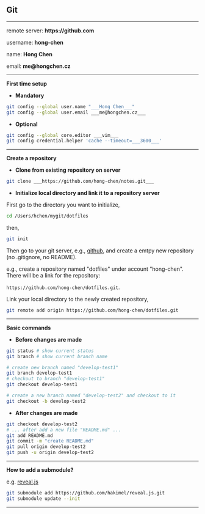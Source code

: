 ## __Git__

--------

remote server: __https://github.com__

username: __hong-chen__

name: __Hong Chen__

email: __me@hongchen.cz__

--------

__First time setup__

- __Mandatory__

```bash
git config --global user.name "___Hong Chen___"
git config --global user.email ___me@hongchen.cz___
```

- __Optional__

```bash
git config --global core.editor ___vim___
git config credential.helper 'cache --timeout=___3600___'
```

--------

__Create a repository__

- __Clone from existing repository on server__

```bash
git clone ___https://github.com/hong-chen/notes.git___
```

- __Initialize local directory and link it to a repository server__

First go to the directory you want to initialize,

```bash
cd /Users/hchen/mygit/dotfiles
```

then,

```bash
git init
```

Then go to your git server, e.g., [github](https://github.com), and
create a emtpy new repository (no .gitignore, no README).

e.g., create a repository named "dotfiles" under account "hong-chen".
There will be a link for the repository:

`https://github.com/hong-chen/dotfiles.git`.

Link your local directory to the newly created repository,

```bash
git remote add origin https://github.com/hong-chen/dotfiles.git
```
--------

__Basic commands__

- __Before changes are made__

```bash
git status # show current status
git branch # show current branch name

# create new branch named "develop-test1"
git branch develop-test1
# checkout to branch "develop-test1"
git checkout develop-test1

# create a new branch named "develop-test2" and checkout to it
git checkout -b develop-test2
```

- __After changes are made__

```bash
git checkout develop-test2
# ... after add a new file "README.md" ...
git add README.md
git commit -m "create README.md"
git pull origin develop-test2
git push -u origin develop-test2
```
--------

__How to add a submodule?__

e.g. [reveal.js](https://github.com/hakimel/reveal.js/)

``` bash
git submodule add https://github.com/hakimel/reveal.js.git
git submodule update --init
```
--------
